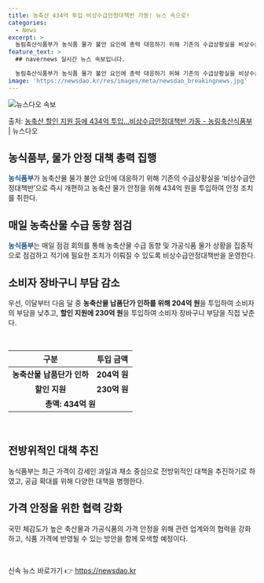 ```yaml
---
title: 농축산 434억 투입 비상수급안정대책반 가동! 뉴스 속으로!
categories:
  - News
excerpt: >
  농림축산식품부가 농식품 물가 불안 요인에 총력 대응하기 위해 기존의 수급상황실을 비상수급안정대책반으로 즉시 …
feature_text: >
  ## navernews 실시간 뉴스 속보입니다.

  농림축산식품부가 농식품 물가 불안 요인에 총력 대응하기 위해 기존의 수급상황실을 비상수급안정대책반으로 즉시 …
image: 'https://newsdao.kr/res/images/meta/newsdao_breakingnews.jpg'
---
```


![뉴스다오 속보](https://newsdao.kr/res/images/meta/newsdao_breakingnews.jpg)

<p>출처: <a href="https://newsdao.kr/3280" rel="dofollow">농축산 할인 지원 등에 434억 투입…비상수급안정대책반 가동 - 농림축산식품부</a> | 뉴스다오</p>

<h2 data-ke-size="size26">농식품부, 물가 안정 대책 총력 집행</h2>
<b><span style="color: #1a5490;">농식품부</span></b>가 농축산물 물가 불안 요인에 대응하기 위해 기존의 수급상황실을 ‘비상수급안정대책반’으로 즉시 개편하고 농축산 물가 안정을 위해 434억 원을 투입하여 안정 조치를 취한다.

<h2 data-ke-size="size24">매일 농축산물 수급 동향 점검</h2>
<b><span style="color: #1a5490;">농식품부</span></b>는 매일 점검 회의를 통해 농축산물 수급 동향 및 가공식품 물가 상황을 집중적으로 점검하고 적기에 필요한 조치가 이뤄질 수 있도록 비상수급안정대책반을 운영한다.

<h2 data-ke-size="size24">소비자 장바구니 부담 감소</h2>
우선, 이달부터 다음 달 중 <b>농축산물 납품단가 인하를 위해 204억 원</b>을 투입하여 소비자의 부담을 낮추고, <b>할인 지원에 230억 원</b>을 투입하여 소비자 장바구니 부담을 직접 낮춘다.

<p data-ke-size="size16">&nbsp;</p>

<table>
	<thead>
		<tr>
			<th scope="col">구분</th>
			<th scope="col">투입 금액</th>
		</tr>
	</thead>
	<tbody>
		<tr>
			<td style="text-align: center; height: 17px;"><b>농축산물 납품단가 인하</b></td>
			<td style="text-align: center; height: 17px;"><b>204억 원</b></td>
		</tr>
		<tr>
			<td style="text-align: center; height: 17px;"><b>할인 지원</b></td>
			<td style="text-align: center; height: 17px;"><b>230억 원</b></td>
		</tr>
		<tr>
			<td colspan="2" style="text-align: center; height: 17px;"><b>총액: 434억 원</b></td>
		</tr>
	</tbody>
</table>

<p data-ke-size="size16">&nbsp;</p>

<h2 data-ke-size="size24">전방위적인 대책 추진</h2>
농식품부는 최근 가격이 강세인 과일과 채소 중심으로 전방위적인 대책을 추진하기로 하였고, 공급 확대를 위해 다양한 대책을 병행한다.

<h2 data-ke-size="size24">가격 안정을 위한 협력 강화</h2>
국민 체감도가 높은 축산물과 가공식품의 가격 안정을 위해 관련 업계와의 협력을 강화하고, 식품 가격에 반영될 수 있는 방안을 함께 모색할 예정이다. 

<p data-ke-size="size16">&nbsp;</p> 

신속 뉴스 바로가기 👉 <a href="https://newsdao.kr" rel="dofollow">https://newsdao.kr</a>



